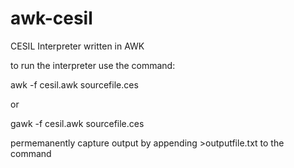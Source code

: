 # awk-cesil
CESIL Interpreter written in AWK

to run the interpreter use the command:

awk -f cesil.awk sourcefile.ces

or

gawk -f cesil.awk sourcefile.ces

permemanently capture output by appending >outputfile.txt to the command
